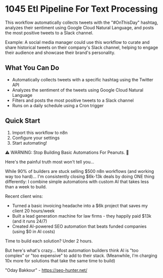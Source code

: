 # 1045 Etl Pipeline For Text Processing

This workflow automatically collects tweets with the "#OnThisDay" hashtag, analyzes their sentiment using Google Cloud Natural Language, and posts the most positive tweets to a Slack channel.

Example: A social media manager could use this workflow to curate and share historical tweets on their company's Slack channel, helping to engage their audience and showcase their brand's personality.

## What You Can Do
- Automatically collects tweets with a specific hashtag using the Twitter API
- Analyzes the sentiment of the tweets using Google Cloud Natural Language
- Filters and posts the most positive tweets to a Slack channel
- Runs on a daily schedule using a Cron trigger

## Quick Start
1. Import this workflow to n8n
2. Configure your settings
3. Start automating!

⚠️ WARNING: Stop Building Basic Automations For Peanuts. 🚫

Here's the painful truth most won't tell you...

While 90% of builders are stuck selling $500 n8n workflows (and working way too hard)...
I'm consistently closing $6k-13k deals by doing ONE thing differently:
I combine simple automations with custom AI that takes less than a week to build.

Recent client wins:
* Turned a basic invoicing headache into a $6k project that saves my client 20 hours/week
* Built a lead generation machine for law firms - they happily paid $13k (and it runs 24/7)
* Created AI-powered SEO automation that beats funded companies (using $0 in AI costs)

Time to build each solution? Under 2 hours.

But here's what's crazy...
Most automation builders think AI is "too complex" or "too expensive" to add to their stack.
(Meanwhile, I'm charging 10x more for solutions that take the same time to build)

"Oday Bakkour" - https://seo-hunter.net/

